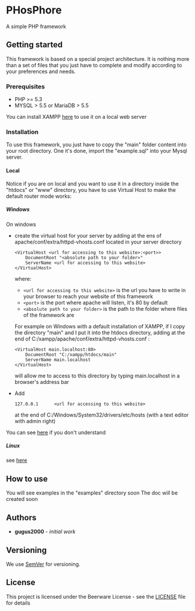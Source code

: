
# PHosPhore
 
 A simple PHP framework

## Getting started

This framework is based on a special project architecture. It is nothing more than a set of files that you just have to complete and modify according to your preferences and needs.

### Prerequisites

* PHP >= 5.3
* MYSQL > 5.5 or MariaDB > 5.5

You can install XAMPP [here](https://www.apachefriends.org/fr/index.html) to use it on a local web server

### Installation

To use this framework, you just have to copy the "main" folder content into your root directory. One it's done, import the "example.sql" into your Mysql server.

#### Local

Notice if you are on local and you want to use it in a directory inside the "htdocs" or "www" directory, you have to use Virtual Host to make the default router mode works:

##### Windows

On windows

* create the virtual host for your server by adding at the ens of apache/conf/extra/httpd-vhosts.conf located in your server directory
	```
	<VirtualHost <url for accessing to this website>:<port>>
	    DocumentRoot "<absolute path to your folder>"
	    ServerName <url for accessing to this website>
	</VirtualHost>
	```
	where:
	* ```<url for accessing to this website>``` is the url you have to write in your browser to reach your website of this framework
	* ```<port>``` is the port where apache will listen, it's 80 by default
	* ```<absolute path to your folder>``` is the path to the folder where files of the framework are

	For example on Windows with a default installation of XAMPP, if I copy the directory "main" and I put it into the htdocs directory, adding at the end of C:/xampp/apache/conf/extra/httpd-vhosts.conf :
	```
	<VirtualHost main.localhost:80>
	    DocumentRoot "C:/xampp/htdocs/main"
	    ServerName main.localhost
	</VirtualHost>
	```
	will allow me to access to this directory by typing main.localhost in a browser's address bar
* Add
	```
	127.0.0.1      <url for accessing to this website>
	```
	at the end of C:/Windows/System32/drivers/etc/hosts (with a text editor with admin right)

You can see [here](https://stackoverflow.com/questions/2658173/setup-apache-virtualhost-windows) if you don't understand

##### Linux

see [here](https://thelinuxos.com/how-to-setup-apache-virtual-hosts-on-ubuntu-18-04-and-16-04/)

## How to use

You will see examples in the "examples" directory soon
The doc will be created soon

## Authors

* **gugus2000** - *initial work*

## Versioning

We use [SemVer](http://semver.org/) for versioning.

## License

This project is licensed under the Beerware License - see the [LICENSE](LICENSE) file for details
